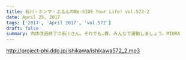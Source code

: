 ```yaml
---
title: 石川・ホンマ・ぶるんのBe-SIDE Your Life! vol.572-2
date: April 25, 2017
tags: ['2017', 'April 2017', 'vol.572']
draft: false
summary: 肉体改造終了の石川さん。それでも…春、みんなで運動しましょう。MIURA
---
```


http://project-phi.ddo.jp/ishikawa/ishikawa572_2.mp3